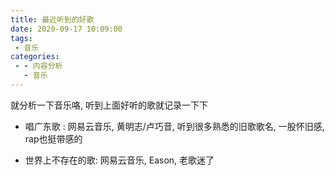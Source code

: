 ```yaml
---
title: 最近听到的好歌
date: 2020-09-17 10:09:00
tags:
 - 音乐
categories:
 - - 内容分析
   - 音乐
---
```


就分析一下音乐咯, 听到上面好听的歌就记录一下下

<!-- more -->

- 唱广东歌 : 网易云音乐, 黄明志/卢巧音, 听到很多熟悉的旧歌歌名, 一股怀旧感, rap也挺带感的

- 世界上不存在的歌: 网易云音乐, Eason, 老歌迷了